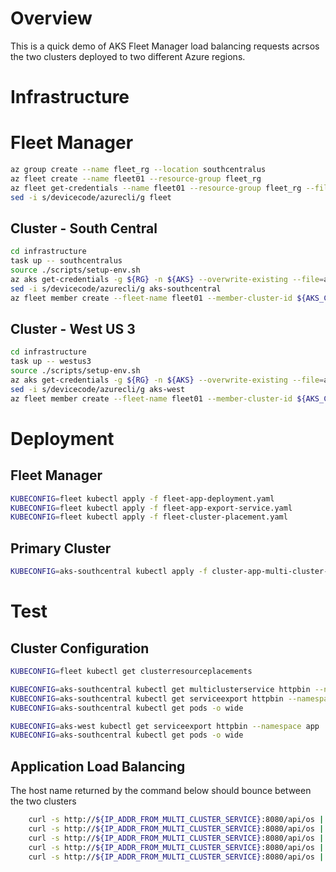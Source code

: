 # Overview
This is a quick demo of AKS Fleet Manager load balancing requests acrsos the two clusters deployed to two different Azure regions.

# Infrastructure 

# Fleet Manager 
```bash
az group create --name fleet_rg --location southcentralus
az fleet create --name fleet01 --resource-group fleet_rg
az fleet get-credentials --name fleet01 --resource-group fleet_rg --file fleet
sed -i s/devicecode/azurecli/g fleet
```

## Cluster - South Central
```bash
cd infrastructure
task up -- southcentralus
source ./scripts/setup-env.sh
az aks get-credentials -g ${RG} -n ${AKS} --overwrite-existing --file=aks-southcentral
sed -i s/devicecode/azurecli/g aks-southcentral
az fleet member create --fleet-name fleet01 --member-cluster-id ${AKS_CLUSTER_ID} --name ${AKS} --resource-group ${RG} --no-wait
```

## Cluster - West US 3
```bash
cd infrastructure
task up -- westus3
source ./scripts/setup-env.sh
az aks get-credentials -g ${RG} -n ${AKS} --overwrite-existing --file=aks-west
sed -i s/devicecode/azurecli/g aks-west
az fleet member create --fleet-name fleet01 --member-cluster-id ${AKS_CLUSTER_ID} --name ${AKS} --resource-group ${RG} --no-wait
```

# Deployment
## Fleet Manager
```bash
KUBECONFIG=fleet kubectl apply -f fleet-app-deployment.yaml
KUBECONFIG=fleet kubectl apply -f fleet-app-export-service.yaml
KUBECONFIG=fleet kubectl apply -f fleet-cluster-placement.yaml
```
## Primary Cluster
```bash
KUBECONFIG=aks-southcentral kubectl apply -f cluster-app-multi-cluster-service.yaml
```

# Test
## Cluster Configuration
```bash
KUBECONFIG=fleet kubectl get clusterresourceplacements

KUBECONFIG=aks-southcentral kubectl get multiclusterservice httpbin --namespace app
KUBECONFIG=aks-southcentral kubectl get serviceexport httpbin --namespace app
KUBECONFIG=aks-southcentral kubectl get pods -o wide

KUBECONFIG=aks-west kubectl get serviceexport httpbin --namespace app
KUBECONFIG=aks-southcentral kubectl get pods -o wide
```

## Application Load Balancing
The host name returned by the command below should bounce between the two clusters
```bash 
    curl -s http://${IP_ADDR_FROM_MULTI_CLUSTER_SERVICE}:8080/api/os | jq .Host
    curl -s http://${IP_ADDR_FROM_MULTI_CLUSTER_SERVICE}:8080/api/os | jq .Host
    curl -s http://${IP_ADDR_FROM_MULTI_CLUSTER_SERVICE}:8080/api/os | jq .Host
    curl -s http://${IP_ADDR_FROM_MULTI_CLUSTER_SERVICE}:8080/api/os | jq .Host
    curl -s http://${IP_ADDR_FROM_MULTI_CLUSTER_SERVICE}:8080/api/os | jq .Host
```
